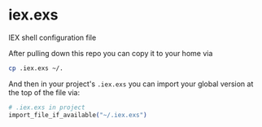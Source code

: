 # iex.exs
IEX shell configuration file

After pulling down this repo you can copy it to your home via

```bash
cp .iex.exs ~/.
```

And then in your project's `.iex.exs` you can import your global version at the top of the file via:

```elixir
# .iex.exs in project
import_file_if_available("~/.iex.exs")
```
